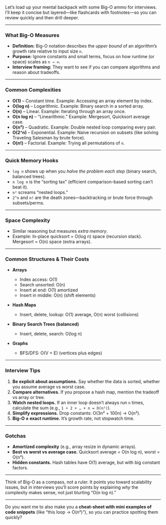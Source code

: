 Let’s load up your mental backpack with some Big-O ammo for interviews. I’ll keep it concise but layered—like flashcards with footnotes—so you can review quickly and then drill deeper.

---

### What Big-O Measures

* **Definition:** Big-O notation describes the *upper bound* of an algorithm’s growth rate relative to input size `n`.
* **Purpose:** Ignore constants and small terms, focus on how runtime (or space) scales as `n → ∞`.
* **Interview framing:** They want to see if you can compare algorithms and reason about tradeoffs.

---

### Common Complexities

* **O(1)** – Constant time. Example: Accessing an array element by index.
* **O(log n)** – Logarithmic. Example: Binary search in a sorted array.
* **O(n)** – Linear. Example: Iterating through an array once.
* **O(n log n)** – “Linearithmic.” Example: Mergesort, Quicksort average case.
* **O(n²)** – Quadratic. Example: Double nested loop comparing every pair.
* **O(2^n)** – Exponential. Example: Naive recursion on subsets (like solving Traveling Salesman by brute force).
* **O(n!)** – Factorial. Example: Trying all permutations of `n`.

---

### Quick Memory Hooks

* `log n` shows up when you *halve the problem each step* (binary search, balanced trees).
* `n log n` is the “sorting tax” (efficient comparison-based sorting can’t beat it).
* `n²` screams “nested loops.”
* `2^n` and `n!` are the death zones—backtracking or brute force through subsets/perms.

---

### Space Complexity

* Similar reasoning but measures *extra memory*.
* Example: In-place quicksort = O(log n) space (recursion stack). Mergesort = O(n) space (extra arrays).

---

### Common Structures & Their Costs

* **Arrays**

  * Index access: O(1)
  * Search unsorted: O(n)
  * Insert at end: O(1) amortized
  * Insert in middle: O(n) (shift elements)
* **Hash Maps**

  * Insert, delete, lookup: O(1) average, O(n) worst (collisions)
* **Binary Search Trees (balanced)**

  * Insert, delete, search: O(log n)
* **Graphs**

  * BFS/DFS: O(V + E) (vertices plus edges)

---

### Interview Tips

1. **Be explicit about assumptions.** Say whether the data is sorted, whether you assume average vs worst case.
2. **Compare alternatives.** If you propose a hash map, mention the tradeoff vs array or tree.
3. **Watch nested loops.** If an inner loop doesn’t always run `n` times, calculate the sum (e.g., `1 + 2 + … + n = O(n²)`).
4. **Simplify expressions.** Drop constants: O(3n² + 100n) → O(n²).
5. **Big-O ≠ exact runtime.** It’s growth rate, not stopwatch time.

---

### Gotchas

* **Amortized complexity** (e.g., array resize in dynamic arrays).
* **Best vs worst vs average case.** Quicksort average = O(n log n), worst = O(n²).
* **Hidden constants.** Hash tables have O(1) average, but with big constant factors.

---

Think of Big-O as a compass, not a ruler. It points you toward scalability issues, but in interviews you’ll score points by explaining *why* the complexity makes sense, not just blurting “O(n log n).”

---

Do you want me to also make you a **cheat-sheet with mini examples of code snippets** (like “this loop → O(n²)”), so you can practice spotting them quickly?
